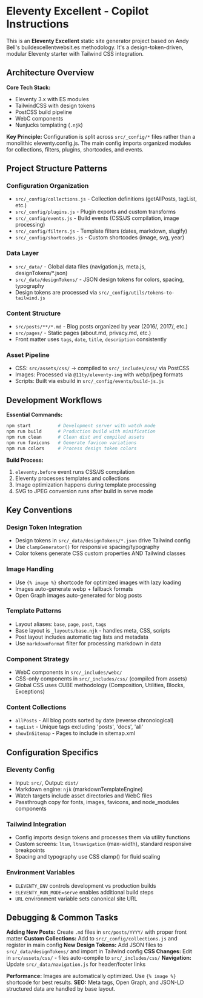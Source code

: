 # Eleventy Excellent - Copilot Instructions

This is an **Eleventy Excellent** static site generator project based on Andy Bell's buildexcellentwebsit.es methodology. It's a design-token-driven, modular Eleventy starter with Tailwind CSS integration.

## Architecture Overview

**Core Tech Stack:**
- Eleventy 3.x with ES modules
- TailwindCSS with design tokens
- PostCSS build pipeline
- WebC components
- Nunjucks templating (`.njk`)

**Key Principle:** Configuration is split across `src/_config/*` files rather than a monolithic eleventy.config.js. The main config imports organized modules for collections, filters, plugins, shortcodes, and events.

## Project Structure Patterns

### Configuration Organization
- `src/_config/collections.js` - Collection definitions (getAllPosts, tagList, etc.)
- `src/_config/plugins.js` - Plugin exports and custom transforms
- `src/_config/events.js` - Build events (CSS/JS compilation, image processing)
- `src/_config/filters.js` - Template filters (dates, markdown, slugify)
- `src/_config/shortcodes.js` - Custom shortcodes (image, svg, year)

### Data Layer
- `src/_data/` - Global data files (navigation.js, meta.js, designTokens/*.json)
- `src/_data/designTokens/` - JSON design tokens for colors, spacing, typography
- Design tokens are processed via `src/_config/utils/tokens-to-tailwind.js`

### Content Structure
- `src/posts/**/*.md` - Blog posts organized by year (2016/, 2017/, etc.)
- `src/pages/` - Static pages (about.md, privacy.md, etc.)
- Front matter uses `tags`, `date`, `title`, `description` consistently

### Asset Pipeline
- CSS: `src/assets/css/` → compiled to `src/_includes/css/` via PostCSS
- Images: Processed via `@11ty/eleventy-img` with webp/jpeg formats
- Scripts: Built via esbuild in `src/_config/events/build-js.js`

## Development Workflows

**Essential Commands:**
```bash
npm start          # Development server with watch mode
npm run build      # Production build with minification  
npm run clean      # Clean dist and compiled assets
npm run favicons   # Generate favicon variations
npm run colors     # Process design token colors
```

**Build Process:**
1. `eleventy.before` event runs CSS/JS compilation
2. Eleventy processes templates and collections
3. Image optimization happens during template processing
4. SVG to JPEG conversion runs after build in serve mode

## Key Conventions

### Design Token Integration
- Design tokens in `src/_data/designTokens/*.json` drive Tailwind config
- Use `clampGenerator()` for responsive spacing/typography
- Color tokens generate CSS custom properties AND Tailwind classes

### Image Handling
- Use `{% image %}` shortcode for optimized images with lazy loading
- Images auto-generate webp + fallback formats
- Open Graph images auto-generated for blog posts

### Template Patterns
- Layout aliases: `base`, `page`, `post`, `tags` 
- Base layout is `_layouts/base.njk` - handles meta, CSS, scripts
- Post layout includes automatic tag lists and metadata
- Use `markdownFormat` filter for processing markdown in data

### Component Strategy
- WebC components in `src/_includes/webc/`
- CSS-only components in `src/_includes/css/` (compiled from assets)
- Global CSS uses CUBE methodology (Composition, Utilities, Blocks, Exceptions)

### Content Collections
- `allPosts` - All blog posts sorted by date (reverse chronological)
- `tagList` - Unique tags excluding 'posts', 'docs', 'all'
- `showInSitemap` - Pages to include in sitemap.xml

## Configuration Specifics

### Eleventy Config
- Input: `src/`, Output: `dist/`
- Markdown engine: `njk` (markdownTemplateEngine)
- Watch targets include asset directories and WebC files
- Passthrough copy for fonts, images, favicons, and node_modules components

### Tailwind Integration
- Config imports design tokens and processes them via utility functions
- Custom screens: `ltsm`, `ltnavigation` (max-width), standard responsive breakpoints
- Spacing and typography use CSS clamp() for fluid scaling

### Environment Variables
- `ELEVENTY_ENV` controls development vs production builds
- `ELEVENTY_RUN_MODE=serve` enables additional build steps
- `URL` environment variable sets canonical site URL

## Debugging & Common Tasks

**Adding New Posts:** Create `.md` files in `src/posts/YYYY/` with proper front matter
**Custom Collections:** Add to `src/_config/collections.js` and register in main config
**New Design Tokens:** Add JSON files to `src/_data/designTokens/` and import in Tailwind config
**CSS Changes:** Edit in `src/assets/css/` - files auto-compile to `src/_includes/css/`
**Navigation:** Update `src/_data/navigation.js` for header/footer links

**Performance:** Images are automatically optimized. Use `{% image %}` shortcode for best results.
**SEO:** Meta tags, Open Graph, and JSON-LD structured data are handled by base layout.